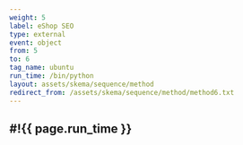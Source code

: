 ```yaml
---
weight: 5
label: eShop SEO
type: external
event: object
from: 5
to: 6
tag_name: ubuntu
run_time: /bin/python
layout: assets/skema/sequence/method
redirect_from: /assets/skema/sequence/method/method6.txt
---
```

#!{{ page.run_time }}
---
